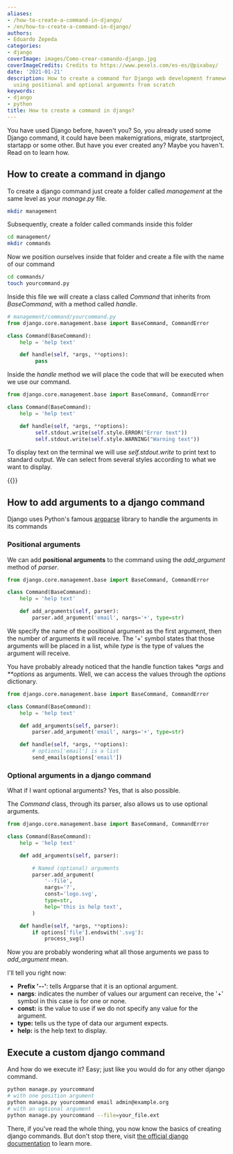 ```yaml
---
aliases:
- /how-to-create-a-command-in-django/
- /en/how-to-create-a-command-in-django/
authors:
- Eduardo Zepeda
categories:
- django
coverImage: images/Como-crear-comando-django.jpg
coverImageCredits: Credits to https://www.pexels.com/es-es/@pixabay/
date: '2021-01-21'
description: How to create a command for Django web development framework from scratch,
  using positional and optional arguments from scratch
keywords:
- django
- python
title: How to create a command in django?
---
```


You have used Django before, haven't you? So, you already used some Django command, it could have been makemigrations, migrate, startproject, startapp or some other. But have you ever created any? Maybe you haven't. Read on to learn how.

## How to create a command in django

To create a django command just create a folder called _management_ at the same level as your _manage.py_ file.

```bash
mkdir management
```

Subsequently, create a folder called commands inside this folder

```bash
cd management/
mkdir commands
```

Now we position ourselves inside that folder and create a file with the name of our command

```bash
cd commands/
touch yourcommand.py
```

Inside this file we will create a class called _Command_ that inherits from _BaseCommand_, with a method called _handle_.

```python
# management/command/yourcommand.py
from django.core.management.base import BaseCommand, CommandError

class Command(BaseCommand):
    help = 'help text'

    def handle(self, *args, **options):
         pass
```

Inside the _handle_ method we will place the code that will be executed when we use our command.

```python
from django.core.management.base import BaseCommand, CommandError

class Command(BaseCommand):
    help = 'help text'

    def handle(self, *args, **options):
         self.stdout.write(self.style.ERROR("Error text"))
         self.stdout.write(self.style.WARNING("Warning text"))
```

To display text on the terminal we will use _self.stdout.write_ to print text to standard output. We can select from several styles according to what we want to display.

{{<ad>}}

## How to add arguments to a django command

Django uses Python's famous [argparse](https://docs.python.org/3/library/argparse.html) library to handle the arguments in its commands

### Positional arguments

We can add **positional arguments** to the command using the _add_argument_ method of _parser_.

```python
from django.core.management.base import BaseCommand, CommandError

class Command(BaseCommand):
    help = 'help text'

    def add_arguments(self, parser):
        parser.add_argument('email', nargs='+', type=str)
```

We specify the name of the positional argument as the first argument, then the number of arguments it will receive. The '+' symbol states that those arguments will be placed in a list, while _type_ is the type of values the argument will receive.

You have probably already noticed that the handle function takes _*args_ and _**options_ as arguments. Well, we can access the values through the _options_ dictionary.

```python
from django.core.management.base import BaseCommand, CommandError

class Command(BaseCommand):
    help = 'help text'

    def add_arguments(self, parser):
        parser.add_argument('email', nargs='+', type=str)

    def handle(self, *args, **options):
        # options['email'] is a list
        send_emails(options['email'])
```

### Optional arguments in a django command

What if I want optional arguments? Yes, that is also possible.

The _Command_ class, through its parser, also allows us to use optional arguments.

```python
from django.core.management.base import BaseCommand, CommandError

class Command(BaseCommand):
    help = 'help text'

    def add_arguments(self, parser):

        # Named (optional) arguments
        parser.add_argument(
            '--file',
            nargs='?',
            const='logo.svg',
            type=str,
            help='this is help text',
        )

    def handle(self, *args, **options):
        if options['file'].endswith('.svg'):
            process_svg()
```

Now you are probably wondering what all those arguments we pass to _add_argument_ mean.

I'll tell you right now:

* **Prefix '--'**: tells Argparse that it is an optional argument.
* **nargs**: indicates the number of values our argument can receive, the '+' symbol in this case is for one or none.
* **const:** is the value to use if we do not specify any value for the argument.
* **type:** tells us the type of data our argument expects.
* **help:** is the help text to display.

## Execute a custom django command

And how do we execute it? Easy; just like you would do for any other django command.

```bash
python manage.py yourcommand
# with one position argument
python managa.py yourcommand email admin@example.org
# with an optional argument
python manage.py yourcommand --file=your_file.ext
```

There, if you've read the whole thing, you now know the basics of creating django commands. But don't stop there, visit [the official django documentation](https://docs.djangoproject.com/en/3.1/howto/custom-management-commands/) to learn more.